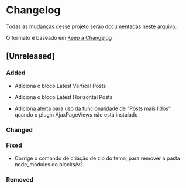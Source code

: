 # Changelog

Todas as mudanças desse projeto serão documentadas neste arquivo.

O formato é baseado em [Keep a Changelog](https://keepachangelog.com/pt-BR/1.0.0/)

## [Unreleased]

### Added

- Adiciona o bloco Latest Vertical Posts

- Adiciona o bloco Latest Horizontal Posts

- Adiciona alerta para uso da funcionalidade de "Posts mais lidos" quando o plugin AjaxPageViews não está instalado

### Changed

### Fixed

- Corrige o comando de criação de zip do tema, para remover a pasta node_modules do blocks/v2

### Removed
